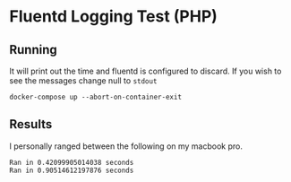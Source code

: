 # Fluentd Logging Test (PHP)

## Running
It will print out the time and fluentd is configured to discard. If you wish to see the messages change null to `stdout`

```
docker-compose up --abort-on-container-exit   
```


## Results
I personally ranged between the following on my macbook pro.

```
Ran in 0.42099905014038 seconds
Ran in 0.90514612197876 seconds
```
